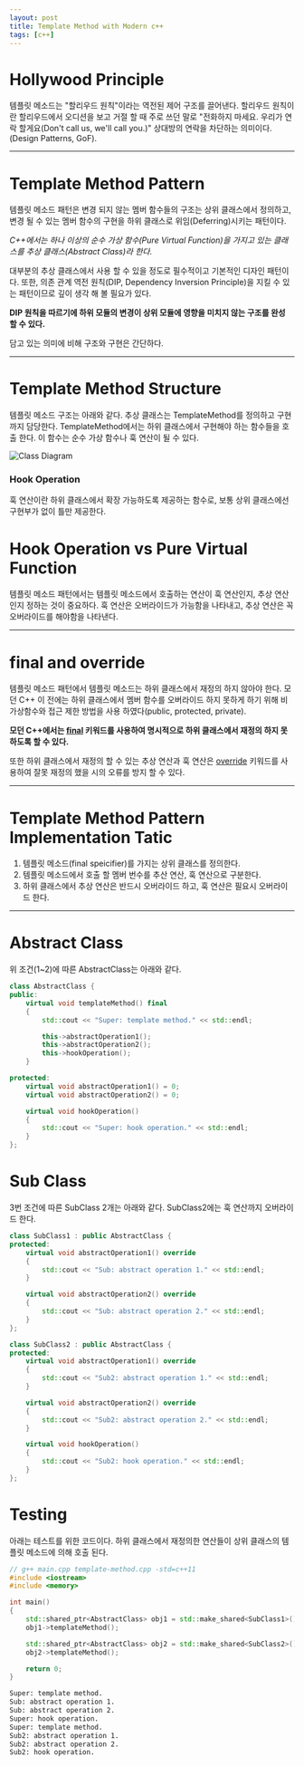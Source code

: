 ```yaml
---
layout: post
title: Template Method with Modern c++
tags: [c++]
---
```


# Hollywood Principle
템플릿 메소드는 "할리우드 원칙"이라는 역전된 제어 구조를 끌어낸다. 할리우드 원칙이란 할리우드에서 오디션을 보고 거절 할 때 주로 쓰던 말로 "전화하지 마세요. 우리가 연락 할게요(Don't call us, we'll call you.)" 상대방의 연락을 차단하는 의미이다. (Design Patterns, GoF).

---

# Template Method Pattern
템플릿 메소드 패턴은 변경 되지 않는 멤버 함수들의 구조는 상위 클래스에서 정의하고, 변경 될 수 있는 멤버 함수의 구현을 하위 클래스로 위임(Deferring)시키는 패턴이다.  

*C++에서는 하나 이상의 순수 가상 함수(Pure Virtual Function)을 가지고 있는 클래스를 추상 클래스(Abstract Class)라 한다.*  

대부분의 추상 클래스에서 사용 할 수 있을 정도로 필수적이고 기본적인 디자인 패턴이다. 또한, 의존 관계 역전 원칙(DIP, Dependency Inversion Principle)을 지킬 수 있는 패턴이므로 깊이 생각 해 볼 필요가 있다.  

**DIP 원칙을 따르기에 하위 모듈의 변경이 상위 모듈에 영향을 미치지 않는 구조를 완성 할 수 있다.**

담고 있는 의미에 비해 구조와 구현은 간단하다.

---

# Template Method Structure
템플릿 메소드 구조는 아래와 같다. 추상 클래스는 TemplateMethod를 정의하고 구현까지 담당한다. TemplateMethod에서는 하위 클래스에서 구현해야 하는 함수들을 호출 한다. 이 함수는 순수 가상 함수나 훅 연산이 될 수 있다.

![Class Diagram](https://upload.wikimedia.org/wikipedia/commons/thumb/5/52/Template_Method_UML.svg/800px-Template_Method_UML.svg.png)


### Hook Operation
훅 연산이란 하위 클래스에서 확장 가능하도록 제공하는 함수로, 보통 상위 클래스에선 구현부가 없이 틀만 제공한다.

# Hook Operation vs Pure Virtual Function
템플릿 메소드 패턴에서는 템플릿 메소드에서 호출하는 연산이 훅 연산인지, 추상 연산인지 정하는 것이 중요하다. 훅 연산은 오버라이드가 가능함을 나타내고, 추상 연산은 꼭 오버라이드를 해야함을 나타낸다.

---

# final and override
템플릿 메소드 패턴에서 템플릿 메소드는 하위 클래스에서 재정의 하지 않아야 한다.
모던 C++ 이 전에는 하위 클래스에서 멤버 함수를 오버라이드 하지 못하게 하기 위해 비가상함수와 접근 제한 방법을 사용 하였다(public, protected, private).  

**모던 C++에서는 [final](https://en.cppreference.com/w/cpp/language/final) 키워드를 사용하여 명시적으로 하위 클래스에서 재정의 하지 못하도록 할 수 있다.**  

또한 하위 클래스에서 재정의 할 수 있는 추상 연산과 훅 연산은 [override](https://en.cppreference.com/w/cpp/language/override) 키워드를 사용하여 잘못 재정의 했을 시의 오류를 방지 할 수 있다.


--- 

# Template Method Pattern Implementation Tatic
1. 템플릿 메소드(final speicifier)를 가지는 상위 클래스를 정의한다.
2. 템플릿 메소드에서 호출 할 멤버 번수를 추산 연산, 훅 연산으로 구분한다.
3. 하위 클래스에서 추상 연산은 반드시 오버라이드 하고, 훅 연산은 필요시 오버라이드 한다.

---

# Abstract Class
위 조건(1~2)에 따른 AbstractClass는 아래와 같다.
```cpp
class AbstractClass {
public:
	virtual void templateMethod() final
	{
		std::cout << "Super: template method." << std::endl;

		this->abstractOperation1();
		this->abstractOperation2();
		this->hookOperation();
	}

protected:
	virtual void abstractOperation1() = 0;
	virtual void abstractOperation2() = 0;

	virtual void hookOperation()
	{
		std::cout << "Super: hook operation." << std::endl;
	}
};
```

# Sub Class
3번 조건에 따른 SubClass 2개는 아래와 같다. SubClass2에는 훅 연산까지 오버라이드 한다.
```cpp
class SubClass1 : public AbstractClass {
protected:
	virtual void abstractOperation1() override
	{
		std::cout << "Sub: abstract operation 1." << std::endl;
	}

	virtual void abstractOperation2() override
	{
		std::cout << "Sub: abstract operation 2." << std::endl;
	}
};

class SubClass2 : public AbstractClass {
protected:
	virtual void abstractOperation1() override
	{
		std::cout << "Sub2: abstract operation 1." << std::endl;
	}

	virtual void abstractOperation2() override
	{
		std::cout << "Sub2: abstract operation 2." << std::endl;
	}

	virtual void hookOperation()
	{
		std::cout << "Sub2: hook operation." << std::endl;
	}
};
```

# Testing
아래는 테스트를 위한 코드이다. 하위 클래스에서 재정의한 연산들이 상위 클래스의 템플릿 메소드에 의해 호출 된다.
```cpp
// g++ main.cpp template-method.cpp -std=c++11
#include <iostream>
#include <memory>

int main()
{
	std::shared_ptr<AbstractClass> obj1 = std::make_shared<SubClass1>();
	obj1->templateMethod();

	std::shared_ptr<AbstractClass> obj2 = std::make_shared<SubClass2>();
	obj2->templateMethod();

	return 0;
}
```

```sh
Super: template method.
Sub: abstract operation 1.
Sub: abstract operation 2.
Super: hook operation.
Super: template method.
Sub2: abstract operation 1.
Sub2: abstract operation 2.
Sub2: hook operation.
```
